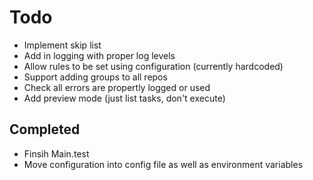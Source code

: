 # Todo


* Implement skip list
* Add in logging with proper log levels
* Allow rules to be set using configuration (currently hardcoded)
* Support adding groups to all repos
* Check all errors are propertly logged or used
* Add preview mode (just list tasks, don't execute)

## Completed
* Finsih Main.test
* Move configuration into config file as well as environment variables